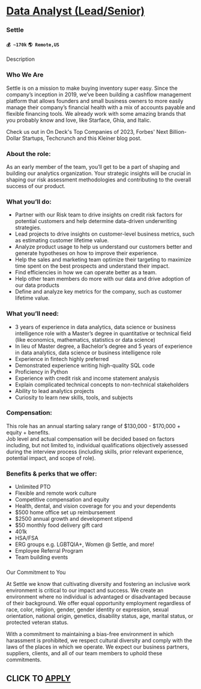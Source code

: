 # [Data Analyst (Lead/Senior)](https://www.remotewlb.com/apply/data-analyst-lead-senior)  
### Settle  
#### `💰 ~170k` `🌎 Remote,US`  

Description

### Who We Are

Settle is on a mission to make buying inventory super easy. Since the company’s inception in 2019, we’ve been building a cashflow management platform that allows founders and small business owners to more easily manage their company’s financial health with a mix of accounts payable and flexible financing tools. We already work with some amazing brands that you probably know and love, like Starface, Ghia, and Italic.

Check us out in On Deck's Top Companies of 2023, Forbes' Next Billion-Dollar Startups, Techcrunch and this Kleiner blog post.

###  **About the role:**

As an early member of the team, you’ll get to be a part of shaping and building our analytics organization. Your strategic insights will be crucial in shaping our risk assessment methodologies and contributing to the overall success of our product.

### **What you’ll do:**

  * Partner with our Risk team to drive insights on credit risk factors for potential customers and help determine data-driven underwriting strategies. 
  * Lead projects to drive insights on customer-level business metrics, such as estimating customer lifetime value. 
  * Analyze product usage to help us understand our customers better and generate hypotheses on how to improve their experience.
  * Help the sales and marketing team optimize their targeting to maximize time spent on the best prospects and understand their impact. 
  * Find efficiencies in how we can operate better as a team.
  * Help other team members do more with our data and drive adoption of our data products
  * Define and analyze key metrics for the company, such as customer lifetime value.

### **What you’ll need:**

  * 3 years of experience in data analytics, data science or business intelligence role with a Master’s degree in quantitative or technical field (like economics, mathematics, statistics or data science)
  * In lieu of Master degree, a Bachelor’s degree and 5 years of experience in data analytics, data science or business intelligence role
  * Experience in fintech highly preferred
  * Demonstrated experience writing high-quality SQL code
  * Proficiency in Python 
  * Experience with credit risk and income statement analysis
  * Explain complicated technical concepts to non-technical stakeholders
  * Ability to lead analytics projects
  * Curiosity to learn new skills, tools, and subjects

### **Compensation:**

This role has an annual starting salary range of $130,000 - $170,000 + equity + benefits.  
Job level and actual compensation will be decided based on factors including, but not limited to, individual qualifications objectively assessed during the interview process (including skills, prior relevant experience, potential impact, and scope of role).

### Benefits & perks that we offer:

  * Unlimited PTO
  * Flexible and remote work culture
  * Competitive compensation and equity
  * Health, dental, and vision coverage for you and your dependents
  * $500 home office set up reimbursement
  * $2500 annual growth and development stipend
  * $50 monthly food delivery gift card
  * 401k
  * HSA/FSA
  * ERG groups e.g. LGBTQIA+, Women @ Settle, and more!
  * Employee Referral Program
  * Team building events

###  
Our Commitment to You

At Settle we know that cultivating diversity and fostering an inclusive work environment is critical to our impact and success. We create an environment where no individual is advantaged or disadvantaged because of their background. We offer equal opportunity employment regardless of race, color, religion, gender, gender identity or expression, sexual orientation, national origin, genetics, disability status, age, marital status, or protected veteran status.

With a commitment to maintaining a bias-free environment in which harassment is prohibited, we respect cultural diversity and comply with the laws of the places in which we operate. We expect our business partners, suppliers, clients, and all of our team members to uphold these commitments.

  
## CLICK TO [APPLY](https://www.remotewlb.com/apply/data-analyst-lead-senior)

